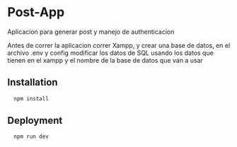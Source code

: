 
# Post-App

Aplicacion para generar post y manejo de authenticacion

Antes de correr la aplicacion correr Xampp, y crear una base de datos, en el archivo .env y config modificar los datos de SQL usando los datos que tienen en el xampp y el nombre de la base de datos que van a usar


## Installation

```bash
  npm install
```


## Deployment

```bash
  npm run dev
```
